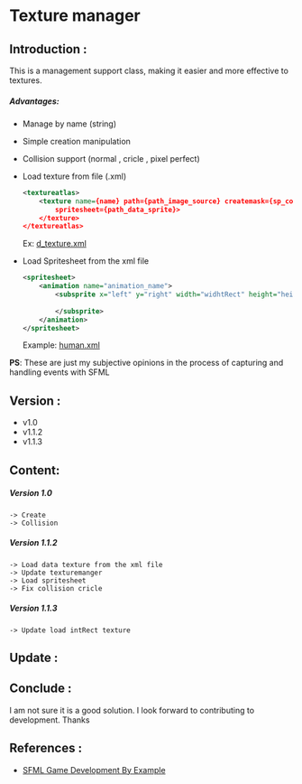 # Texture manager 

## Introduction :

This is a management support class, making it easier and more effective to textures.

##### Advantages:

- Manage by name (string)

- Simple creation manipulation

- Collision support (normal , cricle , pixel perfect)

- Load texture from file (.xml) <br>
	```xml 
	<textureatlas>
		<texture name={name} path={path_image_source} createmask={sp_collision_perfect} 
			spritesheet={path_data_sprite}>
		</texture>
	</textureatlas>
	```
	Ex: [d_texture.xml](TextureManager/TextureManager/assets/d_texture.xml)<br>
- Load Spritesheet from the xml file 
	```xml 
	<spritesheet>
		<animation name="animation_name">
			<subsprite x="left" y="right" width="widhtRect" height="heighRect" >
				
			</subsprite>
		</animation>
	</spritesheet>
	```
	Example: [human.xml](TextureManager/TextureManager/spritesheets/human.xml)

**PS**: These are just my subjective opinions in the process of capturing and handling events with SFML
## Version :
+ v1.0 
+ v1.1.2
+ v1.1.3
## Content:
##### Version 1.0
	-> Create
	-> Collision

##### Version 1.1.2
	-> Load data texture from the xml file
	-> Update texturemanger
	-> Load spritesheet
	-> Fix collision cricle 
##### Version 1.1.3
	-> Update load intRect texture

## Update : 

## Conclude :
I am not sure it is a good solution. I look forward to contributing to development. Thanks

## References :
- [SFML Game Development By Example](https://www.amazon.com/SFML-Development-Example-Raimondas-Pupius/dp/1785287346)



